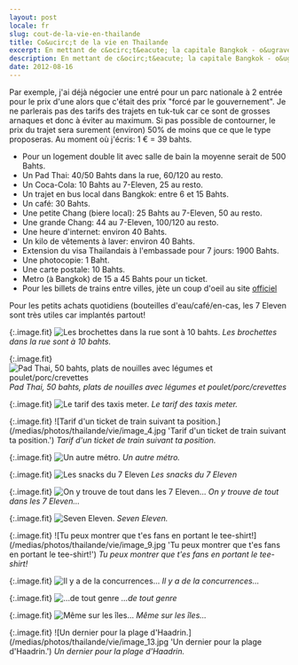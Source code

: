 ```yaml
---
layout: post
locale: fr
slug: cout-de-la-vie-en-thailande
title: Co&ucirc;t de la vie en Thailande
excerpt: En mettant de c&ocirc;t&eacute; la capitale Bangkok - o&ugrave; &eacute;videmment la vie y est un peu plus cher - ainsi que les &icirc;les Koh Tao ou encore Koh Pha-Ngan en p&eacute;riode de pleine lune (les prix flambent plus que la torche olympique a ces moments-l&agrave;), on peut vivre pour pas trop cher.
description: En mettant de c&ocirc;t&eacute; la capitale Bangkok - o&ugrave; &eacute;videmment la vie y est un peu plus cher - ainsi que les &icirc;les Koh Tao ou encore Koh Pha-Ngan en p&eacute;riode de pleine lune (les prix flambent plus que la torche olympique a ces moments-l&agrave;), on peut vivre pour pas trop cher.
date: 2012-08-16
---
```


Par exemple, j'ai d&eacute;j&agrave; n&eacute;gocier une entr&eacute; pour un parc nationale &agrave; 2 entr&eacute;e pour le prix d'une alors que c'&eacute;tait des prix "forc&eacute; par le gouvernement".
Je ne parlerais pas des tarifs des trajets en tuk-tuk car ce sont de grosses arnaques et donc &agrave; &eacute;viter au maximum. Si pas possible de contourner, le prix du trajet sera surement (environ) 50% de moins que ce que le type proposeras.
Au moment o&ugrave; j'&eacute;cris: 1 &euro; = 39 bahts.

- Pour un logement double lit avec salle de bain la moyenne serait de 500 Bahts.
- Un Pad Thai: 40/50 Bahts dans la rue, 60/120 au resto.
- Un Coca-Cola: 10 Bahts au 7-Eleven, 25 au resto.
- Un trajet en bus local dans Bangkok: entre 6 et 15 Bahts.
- Un caf&eacute;: 30 Bahts.
- Une petite Chang (biere local): 25 Bahts au 7-Eleven, 50 au resto.
- Une grande Chang: 44 au 7-Eleven, 100/120 au resto.
- Une heure d'internet: environ 40 Bahts.
- Un kilo de v&ecirc;tements &agrave; laver: environ 40 Bahts.
- Extension du visa Thailandais &agrave; l'embassade pour 7 jours: 1900 Bahts.
- Une photocopie: 1 Baht.
- Une carte postale: 10 Bahts.
- Metro (&agrave; Bangkok) de 15 a 45 Bahts pour un ticket.
- Pour les billets de trains entre villes, j&egrave;te un coup d'oeil au site <a href="http://www.railway.co.th/home/Default.asp?lenguage=Eng">officiel</a>

Pour les petits achats quotidiens (bouteilles d'eau/caf&eacute;/en-cas, les 7 Eleven sont tr&egrave;s utiles car implant&eacute;s partout!

{:.image.fit}
![Les brochettes dans la rue sont &agrave; 10 bahts.](/medias/photos/thailande/vie/image_1.jpg 'Les brochettes dans la rue sont &agrave; 10 bahts.')
_Les brochettes dans la rue sont &agrave; 10 bahts._

{:.image.fit}
![Pad Thai, 50 bahts, plats de nouilles avec l&eacute;gumes et poulet/porc/crevettes](/medias/photos/thailande/vie/image_2.jpg 'Pad Thai, 50 bahts, plats de nouilles avec l&eacute;gumes et poulet/porc/crevettes')
_Pad Thai, 50 bahts, plats de nouilles avec l&eacute;gumes et poulet/porc/crevettes_

{:.image.fit}
![Le tarif des taxis meter.](/medias/photos/thailande/vie/image_3.jpg 'Le tarif des taxis meter.')
_Le tarif des taxis meter._

{:.image.fit}
![Tarif d'un ticket de train suivant ta position.](/medias/photos/thailande/vie/image_4.jpg 'Tarif d'un ticket de train suivant ta position.')
_Tarif d'un ticket de train suivant ta position._

{:.image.fit}
![Un autre m&eacute;tro.](/medias/photos/thailande/vie/image_5.jpg 'Un autre m&eacute;tro.')
_Un autre m&eacute;tro._

{:.image.fit}
![Les snacks du 7 Eleven](/medias/photos/thailande/vie/image_6.jpg 'Les snacks du 7 Eleven')
_Les snacks du 7 Eleven_

{:.image.fit}
![On y trouve de tout dans les 7 Eleven...](/medias/photos/thailande/vie/image_7.jpg 'On y trouve de tout dans les 7 Eleven...')
_On y trouve de tout dans les 7 Eleven..._

{:.image.fit}
![Seven Eleven.](/medias/photos/thailande/vie/image_8.jpg 'Seven Eleven.')
_Seven Eleven._

{:.image.fit}
![Tu peux montrer que t'es fans en portant le tee-shirt!](/medias/photos/thailande/vie/image_9.jpg 'Tu peux montrer que t'es fans en portant le tee-shirt!')
_Tu peux montrer que t'es fans en portant le tee-shirt!_

{:.image.fit}
![Il y a de la concurrences...](/medias/photos/thailande/vie/image_10.jpg 'Il y a de la concurrences...')
_Il y a de la concurrences..._

{:.image.fit}
![...de tout genre](/medias/photos/thailande/vie/image_11.jpg '...de tout genre')
_...de tout genre_

{:.image.fit}
![M&ecirc;me sur les &icirc;les...](/medias/photos/thailande/vie/image_12.jpg 'M&ecirc;me sur les &icirc;les...')
_M&ecirc;me sur les &icirc;les..._

{:.image.fit}
![Un dernier pour la plage d'Haadrin.](/medias/photos/thailande/vie/image_13.jpg 'Un dernier pour la plage d'Haadrin.')
_Un dernier pour la plage d'Haadrin._
